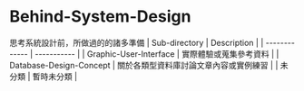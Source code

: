 # Behind-System-Design
 思考系統設計前，所做過的的諸多準備
| Sub-directory | Description |
| ------------- | ----------- |
| Graphic-User-Interface | 實際體驗或蒐集參考資料 |
| Database-Design-Concept     | 關於各類型資料庫討論文章內容或實例練習 |
| 未分類     | 暫時未分類 |